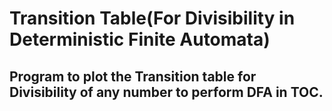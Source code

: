 # Transition Table(For Divisibility in Deterministic Finite Automata)


## Program to plot the Transition table for Divisibility of any number to perform DFA in TOC.
